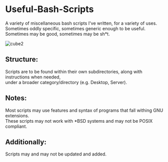 # Useful-Bash-Scripts
A variety of miscellaneous bash scripts I've written, for a variety of uses.  
Sometimes oddly specific, sometimes generic enough to be useful.  
Sometimes may be good, sometimes may be sh*t.

![cube2](https://github.com/user-attachments/assets/d991c2f6-62e9-4954-881f-3af801064484)

## Structure:  
Scripts are to be found within their own subdirectories, along with instructions when needed,  
under a broader category/directory (e.g. Desktop, Server).

## Notes:  
Most scripts may use features and syntax of programs that fall withing GNU extensions.  
These scripts may not work with *BSD systems and may not be POSIX compliant.

## Additionally:  
Scripts may and may not be updated and added. 
